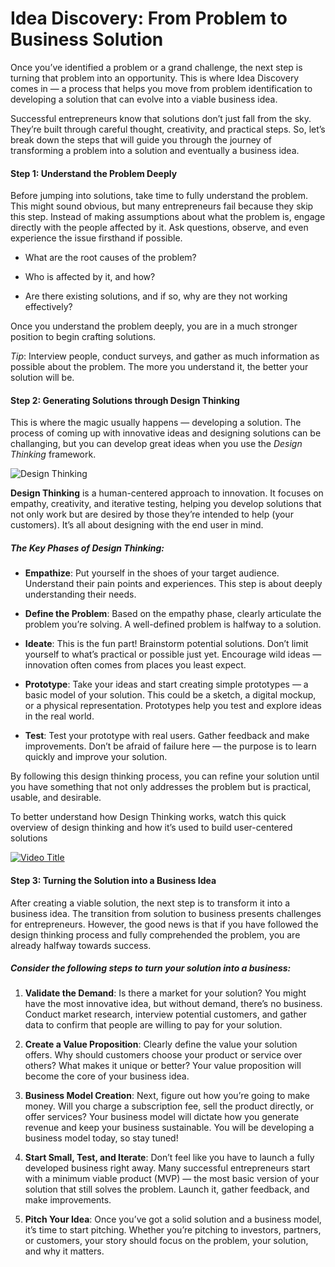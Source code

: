 # Idea Discovery: From Problem to Business Solution

Once you’ve identified a problem or a grand challenge, the next step is turning that problem into an opportunity. This is where Idea Discovery comes in — a process that helps you move from problem identification to developing a solution that can evolve into a viable business idea.

Successful entrepreneurs know that solutions don’t just fall from the sky. They’re built through careful thought, creativity, and practical steps. So, let’s break down the steps that will guide you through the journey of transforming a problem into a solution and eventually a business idea.

#### Step 1: Understand the Problem Deeply

Before jumping into solutions, take time to fully understand the problem. This might sound obvious, but many entrepreneurs fail because they skip this step. Instead of making assumptions about what the problem is, engage directly with the people affected by it. Ask questions, observe, and even experience the issue firsthand if possible.

- What are the root causes of the problem?

- Who is affected by it, and how?

- Are there existing solutions, and if so, why are they not working effectively?

Once you understand the problem deeply, you are in a much stronger position to begin crafting solutions.

*Tip*: Interview people, conduct surveys, and gather as much information as possible about the problem. The more you understand it, the better your solution will be.

#### Step 2: Generating Solutions through Design Thinking

This is where the magic usually happens — developing a solution. The process of coming up with innovative ideas and designing solutions can be challanging, but you can develop great ideas when you use the *Design Thinking* framework.

![Design Thinking](/img/Design%20thinking.png)

<b>Design Thinking</b> is a human-centered approach to innovation. It focuses on empathy, creativity, and iterative testing, helping you develop solutions that not only work but are desired by those they’re intended to help (your customers). It’s all about designing with the end user in mind.

##### The Key Phases of Design Thinking:

- <b>Empathize</b>: Put yourself in the shoes of your target audience. Understand their pain points and experiences. This step is about deeply understanding their needs.

- <b>Define the Problem</b>: Based on the empathy phase, clearly articulate the problem you’re solving. A well-defined problem is halfway to a solution.

- <b>Ideate</b>: This is the fun part! Brainstorm potential solutions. Don’t limit yourself to what’s practical or possible just yet. Encourage wild ideas — innovation often comes from places you least expect.

- <b>Prototype</b>: Take your ideas and start creating simple prototypes — a basic model of your solution. This could be a sketch, a digital mockup, or a physical representation. Prototypes help you test and explore ideas in the real world.

- <b>Test</b>: Test your prototype with real users. Gather feedback and make improvements. Don’t be afraid of failure here — the purpose is to learn quickly and improve your solution.

By following this design thinking process, you can refine your solution until you have something that not only addresses the problem but is practical, usable, and desirable.

To better understand how Design Thinking works, watch this quick overview of design thinking and how it’s used to build user-centered solutions

[![Video Title](https://img.youtube.com/vi/a7sEoEvT8l8/0.jpg)](https://youtu.be/a7sEoEvT8l8)

#### Step 3: Turning the Solution into a Business Idea

After creating a viable solution, the next step is to transform it into a business idea. The transition from solution to business presents challenges for entrepreneurs. However, the good news is that if you have followed the design thinking process and fully comprehended the problem, you are already halfway towards success.

##### Consider the following steps to turn your solution into a business:

1. <b>Validate the Demand</b>: Is there a market for your solution? You might have the most innovative idea, but without demand, there’s no business. Conduct market research, interview potential customers, and gather data to confirm that people are willing to pay for your solution.

2. <b>Create a Value Proposition</b>: Clearly define the value your solution offers. Why should customers choose your product or service over others? What makes it unique or better? Your value proposition will become the core of your business idea.

3. <b>Business Model Creation</b>: Next, figure out how you’re going to make money. Will you charge a subscription fee, sell the product directly, or offer services? Your business model will dictate how you generate revenue and keep your business sustainable. You will be developing a business model today, so stay tuned! 

4. <b>Start Small, Test, and Iterate</b>: Don’t feel like you have to launch a fully developed business right away. Many successful entrepreneurs start with a minimum viable product (MVP) — the most basic version of your solution that still solves the problem. Launch it, gather feedback, and make improvements.

5. <b>Pitch Your Idea</b>: Once you’ve got a solid solution and a business model, it’s time to start pitching. Whether you’re pitching to investors, partners, or customers, your story should focus on the problem, your solution, and why it matters.

